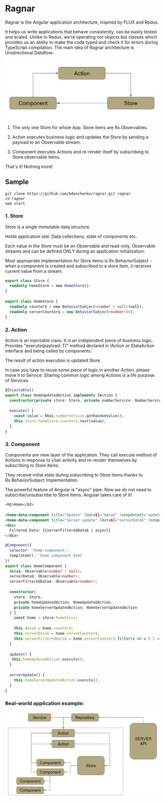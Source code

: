# Ragnar

Ragnar is the Angular application architecture, inspired by FLUX and Redux. 

It helps us write applications that behave consistently, can be easily tested and scaled. Unlike to Redux, we're operating not objects but classes which provides us an ability to make the code typed and check it for errors during TypeScript compilation. The main idea of Ragnar architecture is Unidirectional Dataflow:

![Alt text](/readme/simple_arch.png?raw=true)

1. The only one Store for whole App. Store items are Rx.Observables.

2. Action executes business logic and updates the Store by sending a payload to an Observable stream.

3. Component executes Actions and re-render itself by subscribing to Store observable items.

That's it! Nothing more!

## Sample

```
git clone https://github.com/bdonchenko/ragnar.git ragnar
cd ragnar
npm start
```

### 1. Store

Store is a single immutable data structure.

Holds application stat: Data collections, state of components etc.

Each value in the Store must be an Observable and read-only. Observable streams and can be defined ONLY during an application initialization.

Most appropriate implementation for Store items is Rx.BehaviorSubject - when a component is created and subscribed to a store item, it receives current value from a stream.

``` typescript
export class Store {
  readonly homeStore = new HomeStore();
}

export class HomeStore {
  readonly counter$ = new BehaviorSubject<number | null>(null);
  readonly serverCounter$ = new BehaviorSubject<number>(0);
}
```

### 2. Action

Action is an injectable class. It is an independent piece of business logic. Provides "execute(payload: T)" method declared in IAction or IDataAction interface and being called by components. 

The result of action execution is updated Store.

In case you have to reuse some piece of logic in another Action, please move it to Service. Sharing common logic among Actions is a life purpose of Services.

``` typescript
@Injectable()
export class HomeUpdatedAction implements IAction {
  constructor(private store: Store, private numberService: NumberService) {}

  execute() {
    const value = this.numberService.getRandomValue();
    this.store.homeStore.counter$.next(value);
  }
}
```

### 3. Component

Components are view layer of the application. They call execute method of Actions in response to User activity and re-render themselves by subscribing to Store items.

They receive initial state during subscribing to Store items thanks to Rx.BehaviorSubject implementation.

The powerful feature of Angular is "async" pipe. Now we do not need to subscribe/unsubscribe to Store items. Angular takes care of it!

``` html
<h2>Home</h2>

<home-data-component title="Update" [data$]="data$" (onUpdated)="update($event)"></home-data-component>
<home-data-component title="Server update" [data$]="serverData$" (onUpdated)="serverUpdate($event)"></home-data-component>
<div>
  Filtered Data: {{serverFilteredData$ | async}}
</div>
```

```typescript
@Component({
  selector: 'home-component',
  templateUrl: 'home.component.html'
})
export class HomeComponent {
  data$: Observable<number | null>;
  serverData$: Observable<number>;
  serverFilteredData$: Observable<number>;

  constructor(
    store: Store,
    private homeUpdatedAction: HomeUpdatedAction,
    private homeServerUpdatedAction: HomeServerUpdatedAction
  ) {
    const home = store.homeStore;

    this.data$ = home.counter$;
    this.serverData$ = home.serverCounter$;
    this.serverFilteredData$ = home.serverCounter$.filter(v => v % 3 === 0);
  }

  update() {
   this.homeUpdatedAction.execute();
  }

  serverUpdate() {
    this.homeServerUpdatedAction.execute();
  }
}
```


### Real-world application example:

![Alt text](/readme/complicated_arch.png?raw=true)